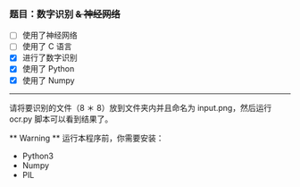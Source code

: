 ### 题目：数字识别 ~~& 神经网络~~

* [ ] 使用了神经网络
* [ ] 使用了 C 语言
* [x] 进行了数字识别
* [x] 使用了 Python
* [x] 使用了 Numpy

-----

请将要识别的文件（8 ＊ 8）放到文件夹内并且命名为 input.png，然后运行 ocr.py 脚本可以看到结果了。

** Warning **
运行本程序前，你需要安装：
- Python3
- Numpy
- PIL
